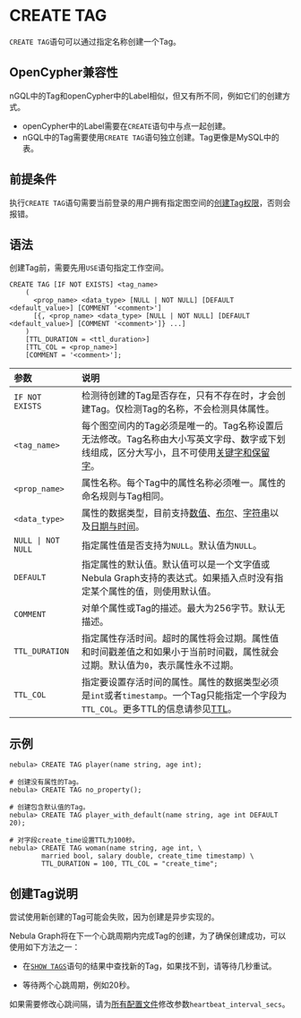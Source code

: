 # CREATE TAG

`CREATE TAG`语句可以通过指定名称创建一个Tag。

## OpenCypher兼容性

nGQL中的Tag和openCypher中的Label相似，但又有所不同，例如它们的创建方式。

* openCypher中的Label需要在`CREATE`语句中与点一起创建。
* nGQL中的Tag需要使用`CREATE TAG`语句独立创建。Tag更像是MySQL中的表。

## 前提条件

执行`CREATE TAG`语句需要当前登录的用户拥有指定图空间的[创建Tag权限](../../7.data-security/1.authentication/3.role-list.md)，否则会报错。

## 语法

创建Tag前，需要先用`USE`语句指定工作空间。

```ngql
CREATE TAG [IF NOT EXISTS] <tag_name>
    (
      <prop_name> <data_type> [NULL | NOT NULL] [DEFAULT <default_value>] [COMMENT '<comment>']
      [{, <prop_name> <data_type> [NULL | NOT NULL] [DEFAULT <default_value>] [COMMENT '<comment>']} ...] 
    )
    [TTL_DURATION = <ttl_duration>]
    [TTL_COL = <prop_name>]
    [COMMENT = '<comment>'];
```

|参数|说明|
|:---|:---|
|`IF NOT EXISTS`|检测待创建的Tag是否存在，只有不存在时，才会创建Tag。仅检测Tag的名称，不会检测具体属性。|
|`<tag_name>`|每个图空间内的Tag必须是唯一的。Tag名称设置后无法修改。Tag名称由大小写英文字母、数字或下划线组成，区分大写小，且不可使用[关键字和保留字](../../3.ngql-guide/1.nGQL-overview/keywords-and-reserved-words.md)。|
|`<prop_name>`|属性名称。每个Tag中的属性名称必须唯一。属性的命名规则与Tag相同。|
|`<data_type>`|属性的数据类型，目前支持[数值](../3.data-types/1.numeric.md)、[布尔](../3.data-types/2.boolean.md)、[字符串](../3.data-types/3.string.md)以及[日期与时间](../3.data-types/4.date-and-time.md)。|
|`NULL \| NOT NULL`|指定属性值是否支持为`NULL`。默认值为`NULL`。|
|`DEFAULT`|指定属性的默认值。默认值可以是一个文字值或Nebula Graph支持的表达式。如果插入点时没有指定某个属性的值，则使用默认值。|
|`COMMENT`|对单个属性或Tag的描述。最大为256字节。默认无描述。|
|`TTL_DURATION`|指定属性存活时间。超时的属性将会过期。属性值和时间戳差值之和如果小于当前时间戳，属性就会过期。默认值为`0`，表示属性永不过期。|
|`TTL_COL`|指定要设置存活时间的属性。属性的数据类型必须是`int`或者`timestamp`。一个Tag只能指定一个字段为`TTL_COL`。更多TTL的信息请参见[TTL](../8.clauses-and-options/ttl-options.md)。|

## 示例

```ngql
nebula> CREATE TAG player(name string, age int);

# 创建没有属性的Tag。
nebula> CREATE TAG no_property(); 

# 创建包含默认值的Tag。
nebula> CREATE TAG player_with_default(name string, age int DEFAULT 20);

# 对字段create_time设置TTL为100秒。
nebula> CREATE TAG woman(name string, age int, \
        married bool, salary double, create_time timestamp) \
        TTL_DURATION = 100, TTL_COL = "create_time";
```

## 创建Tag说明

尝试使用新创建的Tag可能会失败，因为创建是异步实现的。

Nebula Graph将在下一个心跳周期内完成Tag的创建，为了确保创建成功，可以使用如下方法之一：

- 在[`SHOW TAGS`](4.show-tags.md)语句的结果中查找新的Tag，如果找不到，请等待几秒重试。

- 等待两个心跳周期，例如20秒。

如果需要修改心跳间隔，请为[所有配置文件](../../5.configurations-and-logs/1.configurations/1.configurations.md)修改参数`heartbeat_interval_secs`。
